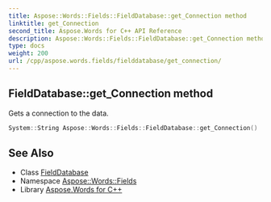 ```yaml
---
title: Aspose::Words::Fields::FieldDatabase::get_Connection method
linktitle: get_Connection
second_title: Aspose.Words for C++ API Reference
description: Aspose::Words::Fields::FieldDatabase::get_Connection method. Gets a connection to the data in C++.
type: docs
weight: 200
url: /cpp/aspose.words.fields/fielddatabase/get_connection/
---
```

## FieldDatabase::get_Connection method


Gets a connection to the data.

```cpp
System::String Aspose::Words::Fields::FieldDatabase::get_Connection()
```

## See Also

* Class [FieldDatabase](../)
* Namespace [Aspose::Words::Fields](../../)
* Library [Aspose.Words for C++](../../../)
